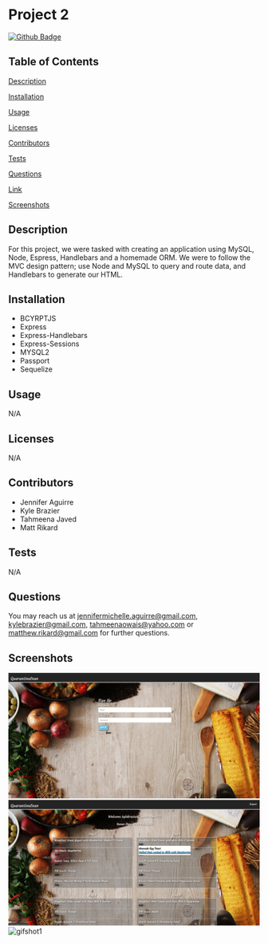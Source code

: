 # Project 2


[![Github Badge](https://img.shields.io/badge/GitHub-Profile-blueviolet?style=plastic&logo=appveyor)](https://github.com/tjaved12)


## Table of Contents


[Description](#Description)

[Installation](#Installation)

[Usage](#Usage)

[Licenses](#Licenses)

[Contributors](#Contributors)

[Tests](#Tests)

[Questions](#Questions)

[Link](#Link)

[Screenshots](#Screenshots)

## Description

For this project, we were tasked with creating an application using MySQL, Node, Espress, Handlebars and a homemade ORM. We were to follow the MVC design pattern; use Node and MySQL to query and route data, and Handlebars to generate our HTML.


## Installation

- BCYRPTJS
- Express
- Express-Handlebars
- Express-Sessions
- MYSQL2
- Passport
- Sequelize


## Usage

N/A


## Licenses

N/A


## Contributors

- Jennifer Aguirre
- Kyle Brazier
- Tahmeena Javed
- Matt Rikard

## Tests

N/A

## Questions

You may reach us at jennifermichelle.aguirre@gmail.com, kylebrazier@gmail.com, tahmeenaowais@yahoo.com or matthew.rikard@gmail.com for further questions.

## Screenshots
![screenshot1](./public/images/2020-10-13.png)
![screenshot1](./public/images/2020-10-13_(1).png)
![gifshot1](./public/images/Untitled_Oct_13_2020_10_50_AM.gif)
